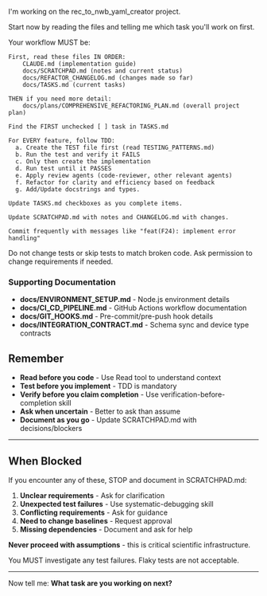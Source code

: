 I'm working on the rec_to_nwb_yaml_creator project.

Start now by reading the files and telling me which task you'll work on first.

Your workflow MUST be:

    First, read these files IN ORDER:
        CLAUDE.md (implementation guide)
        docs/SCRATCHPAD.md (notes and current status)
        docs/REFACTOR_CHANGELOG.md (changes made so far)
        docs/TASKS.md (current tasks)

    THEN if you need more detail:
        docs/plans/COMPREHENSIVE_REFACTORING_PLAN.md (overall project plan)

    Find the FIRST unchecked [ ] task in TASKS.md

    For EVERY feature, follow TDD:
      a. Create the TEST file first (read TESTING_PATTERNS.md)
      b. Run the test and verify it FAILS
      c. Only then create the implementation
      d. Run test until it PASSES
      e. Apply review agents (code-reviewer, other relevant agents)
      f. Refactor for clarity and efficiency based on feedback
      g. Add/Update docstrings and types.

    Update TASKS.md checkboxes as you complete items.

    Update SCRATCHPAD.md with notes and CHANGELOG.md with changes.

    Commit frequently with messages like "feat(F24): implement error handling"

Do not change tests or skip tests to match broken code. Ask permission to change requirements if needed.

### Supporting Documentation

- **docs/ENVIRONMENT_SETUP.md** - Node.js environment details
- **docs/CI_CD_PIPELINE.md** - GitHub Actions workflow documentation
- **docs/GIT_HOOKS.md** - Pre-commit/pre-push hook details
- **docs/INTEGRATION_CONTRACT.md** - Schema sync and device type contracts

## Remember

- **Read before you code** - Use Read tool to understand context
- **Test before you implement** - TDD is mandatory
- **Verify before you claim completion** - Use verification-before-completion skill
- **Ask when uncertain** - Better to ask than assume
- **Document as you go** - Update SCRATCHPAD.md with decisions/blockers

---

## When Blocked

If you encounter any of these, STOP and document in SCRATCHPAD.md:

1. **Unclear requirements** - Ask for clarification
2. **Unexpected test failures** - Use systematic-debugging skill
3. **Conflicting requirements** - Ask for guidance
4. **Need to change baselines** - Request approval
5. **Missing dependencies** - Document and ask for help

**Never proceed with assumptions** - this is critical scientific infrastructure.

You MUST investigate any test failures. Flaky tests are not acceptable.

---

Now tell me: **What task are you working on next?**

